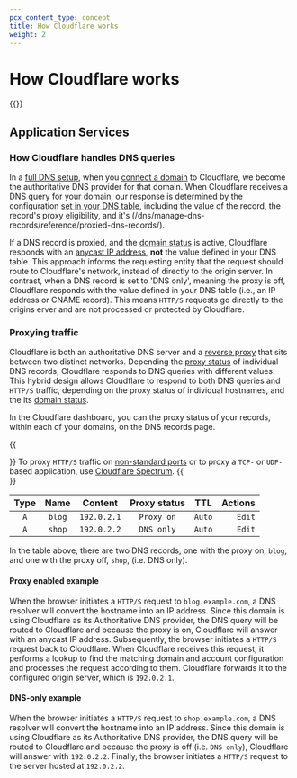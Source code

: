```yaml
---
pcx_content_type: concept
title: How Cloudflare works
weight: 2
---
```


# How Cloudflare works

{{<render file="_how-cloudflare-works.md" productFolder="fundamentals">}}

## Application Services

### How Cloudflare handles DNS queries

In a [full DNS setup](/dns/zone-setups/full-setup/), when you [connect a domain](/fundamentals/setup/manage-domains/connect-your-domain/) to Cloudflare, we become the authoritative DNS provider for that domain. When Cloudflare receives a DNS query for your domain, our response is determined by the configuration [set in your DNS table](/dns/manage-dns-records/how-to/create-dns-records/), including the value of the record, the record's proxy eligibility, and it's (/dns/manage-dns-records/reference/proxied-dns-records/). 

If a DNS record is proxied, and the [domain status](/dns/zone-setups/reference/domain-status/) is active, Cloudflare responds with an [anycast IP address](/fundamentals/concepts/cloudflare-ip-addresses/), **not** the value defined in your DNS table. This approach informs the requesting entity that the request should route to Cloudflare's network, instead of directly to the origin server. In contrast, when a DNS record is set to 'DNS only', meaning the proxy is off, Cloudflare responds with the value defined in your DNS table (i.e., an IP address or CNAME record). This means `HTTP/S` requests go directly to the origins erver and are not processed or protected by Cloudflare.

### Proxying traffic

Cloudflare is both an authoritative DNS server and a [reverse proxy](https://www.cloudflare.com/learning/cdn/glossary/reverse-proxy/) that sits between two distinct networks. Depending the [proxy status](/dns/manage-dns-records/reference/proxied-dns-records/) of individual DNS records, Cloudflare responds to DNS queries with different values. This hybrid design allows Cloudflare to respond to both DNS queries and `HTTP/S` traffic, depending on the proxy status of individual hostnames, and the its [domain status](/dns/zone-setups/reference/domain-status/).

In the Cloudflare dashboard, you can the proxy status of your records, within each of your domains, on the DNS records page.

{{<Aside>}}
To proxy `HTTP/S` traffic on [non-standard ports](/fundamentals/reference/network-ports/) or to proxy a `TCP-` or `UDP-` based application, use [Cloudflare Spectrum](/spectrum/).
{{</Aside>}}

| Type | Name | Content | Proxy status | TTL | Actions |
| :---: |  :---: |  :---: |  :---: |  :---: |  ---: |
| `A` | `blog` | `192.0.2.1` | `Proxy on` | `Auto` | `Edit` | 
| `A` | `shop` | `192.0.2.2` | `DNS only` | `Auto` | `Edit` | 

In the table above, there are two DNS records, one with the proxy on, `blog`, and one with the proxy off, `shop`, (i.e. DNS only).

#### Proxy enabled example

When the browser initiates a `HTTP/S` request to `blog.example.com`, a DNS resolver will convert the hostname into an IP address. Since this domain is using Cloudflare as its Authoritative DNS provider, the DNS query will be routed to Cloudflare and because the proxy is on, Cloudflare will answer with an anycast IP address. Subsequently, the browser initiates a `HTTP/S` request back to Cloudflare. When Cloudflare receives this request, it performs a lookup to find the matching domain and account configuration and processes the request according to them. Cloudflare forwards it to the configured origin server, which is `192.0.2.1`.

#### DNS-only example

When the browser initiates a `HTTP/S` request to `shop.example.com`, a DNS resolver will convert the hostname into an IP address. Since this domain is using Cloudflare as its Authoritative DNS provider, the DNS query will be routed to Cloudflare and because the proxy is off (i.e. `DNS only`), Cloudflare will answer with `192.0.2.2`. Finally, the browser initiates a `HTTP/S` request to the server hosted at `192.0.2.2`.
